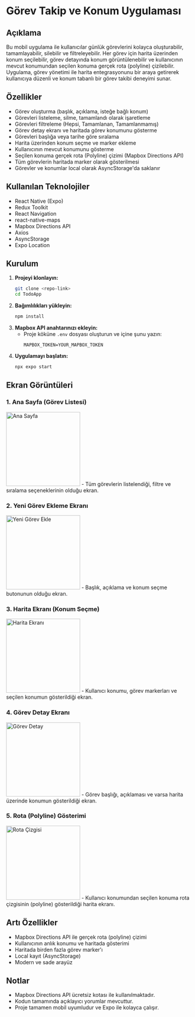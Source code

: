 # Görev Takip ve Konum Uygulaması

## Açıklama
Bu mobil uygulama ile kullanıcılar günlük görevlerini kolayca oluşturabilir, tamamlayabilir, silebilir ve filtreleyebilir. Her görev için harita üzerinden konum seçilebilir, görev detayında konum görüntülenebilir ve kullanıcının mevcut konumundan seçilen konuma gerçek rota (polyline) çizilebilir.  
Uygulama, görev yönetimi ile harita entegrasyonunu bir araya getirerek kullanıcıya düzenli ve konum tabanlı bir görev takibi deneyimi sunar.

## Özellikler
- Görev oluşturma (başlık, açıklama, isteğe bağlı konum)
- Görevleri listeleme, silme, tamamlandı olarak işaretleme
- Görevleri filtreleme (Hepsi, Tamamlanan, Tamamlanmamış)
- Görev detay ekranı ve haritada görev konumunu gösterme
- Görevleri başlığa veya tarihe göre sıralama
- Harita üzerinden konum seçme ve marker ekleme
- Kullanıcının mevcut konumunu gösterme
- Seçilen konuma gerçek rota (Polyline) çizimi (Mapbox Directions API)
- Tüm görevlerin haritada marker olarak gösterilmesi
- Görevler ve konumlar local olarak AsyncStorage'da saklanır

## Kullanılan Teknolojiler
- React Native (Expo)
- Redux Toolkit
- React Navigation
- react-native-maps
- Mapbox Directions API
- Axios
- AsyncStorage
- Expo Location

## Kurulum
1. **Projeyi klonlayın:**
   ```sh
   git clone <repo-link>
   cd TodoApp
   ```
2. **Bağımlılıkları yükleyin:**
   ```sh
   npm install
   ```
3. **Mapbox API anahtarınızı ekleyin:**
   - Proje köküne `.env` dosyası oluşturun ve içine şunu yazın:
     ```
     MAPBOX_TOKEN=YOUR_MAPBOX_TOKEN
     ```
4. **Uygulamayı başlatın:**
   ```sh
   npx expo start
   ```

## Ekran Görüntüleri

### 1. Ana Sayfa (Görev Listesi)
<img src="screenshots/home.jpg" alt="Ana Sayfa" width="200"/>
- Tüm görevlerin listelendiği, filtre ve sıralama seçeneklerinin olduğu ekran.

### 2. Yeni Görev Ekleme Ekranı
<img src="screenshots/add-task.jpg" alt="Yeni Görev Ekle" width="200"/>
- Başlık, açıklama ve konum seçme butonunun olduğu ekran.

### 3. Harita Ekranı (Konum Seçme)
<img src="screenshots/map.jpg" alt="Harita Ekranı" width="200"/>
- Kullanıcı konumu, görev markerları ve seçilen konumun gösterildiği ekran.

### 4. Görev Detay Ekranı
<img src="screenshots/detail.jpg" alt="Görev Detay" width="200"/>
- Görev başlığı, açıklaması ve varsa harita üzerinde konumun gösterildiği ekran.

### 5. Rota (Polyline) Gösterimi
<img src="screenshots/polyline.jpg" alt="Rota Çizgisi" width="200"/>
- Kullanıcı konumundan seçilen konuma rota çizgisinin (polyline) gösterildiği harita ekranı.


## Artı Özellikler
- Mapbox Directions API ile gerçek rota (polyline) çizimi
- Kullanıcının anlık konumu ve haritada gösterimi
- Haritada birden fazla görev marker'ı
- Local kayıt (AsyncStorage)
- Modern ve sade arayüz

## Notlar
- Mapbox Directions API ücretsiz kotası ile kullanılmaktadır.
- Kodun tamamında açıklayıcı yorumlar mevcuttur.
- Proje tamamen mobil uyumludur ve Expo ile kolayca çalışır.
